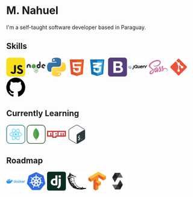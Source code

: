 # M. Nahuel

I'm a self-taught software developer based in Paraguay.

## Skills

<div align="left">
<img class="icon" src="./assets/javascript.svg" alt="JavaScript" width="50" height="50"/>
<img class="icon" src="./assets/nodejs.svg" alt="NodeJS" width="50" height="50"/>
<img class="icon" src="./assets/python.svg" alt="Python" width="50" height="50"/>
<img class="icon" src="./assets/html.svg" alt="HTML" width="50" height="50"/>
<img class="icon" src="./assets/css.svg" alt="CSS" width="50" height="50"/>
<img class="icon" src="./assets/bootstrap.svg" alt="Bootstrap" width="50" height="50"/>
<img class="icon" src="./assets/jquery.svg" alt="jQuery" width="50" height="50"/> 
<img class="icon" src="./assets/sass.svg" alt="Sass" width="50" height="50"/> 
<img class="icon" src="./assets/git.svg" alt="Git" width="50" height="50"/> 
<img class="icon" src="./assets/github.svg" alt="Github" width="50" height="50"/>
</div>

## Currently Learning

<div align="left">
<img class="icon" src="./assets/react.svg" alt="React" width="50" height="50"/>
<img class="icon" src="./assets/mongodb.svg" alt="MongoDB" width="50" height="50"/>
<img class="icon" src="./assets/npm.svg" alt="NPM" width="50" height="50"/>
<img class="icon" src="./assets/bash.svg" alt="Bash" width="50" height="50"/>
</div>

## Roadmap

<div align="left">
<img class="icon" src="./assets/docker.svg" alt="Docker" width="50" height="50"/>
<img class="icon" src="./assets/kubernetes.svg" alt="Kubernetes" width="50" height="50"/>
<img class="icon" src="./assets/django.svg" alt="Django" width="50" height="50"/>
<img class="icon" src="./assets/flask.svg" alt="Flask" width="50" height="50"/>
<img class="icon" src="./assets/tensorflow.svg" alt="Tensorflow" width="50" height="50"/>
<img class="icon" src="./assets/solidity.svg" alt="Solidity" width="50" height="50"/>
</div>
